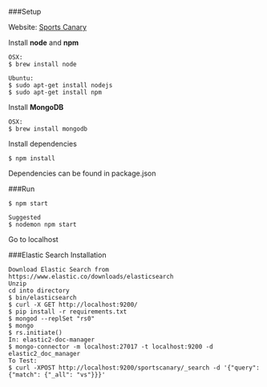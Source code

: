 ###Setup

Website: [Sports Canary](http://sportscanary.com/)

Install **node** and **npm**
```
OSX:
$ brew install node

Ubuntu:
$ sudo apt-get install nodejs
$ sudo apt-get install npm
```

Install **MongoDB**
```
OSX:
$ brew install mongodb
```


Install dependencies
```
$ npm install
```

Dependencies can be found in package.json


###Run
```
$ npm start

Suggested
$ nodemon npm start
```
Go to localhost


###Elastic Search Installation
```
Download Elastic Search from https://www.elastic.co/downloads/elasticsearch
Unzip
cd into directory
$ bin/elasticsearch
$ curl -X GET http://localhost:9200/
$ pip install -r requirements.txt
$ mongod --replSet "rs0"
$ mongo
$ rs.initiate()
In: elastic2-doc-manager
$ mongo-connector -m localhost:27017 -t localhost:9200 -d elastic2_doc_manager
To Test:
$ curl -XPOST http://localhost:9200/sportscanary/_search -d '{"query": {"match": {"_all": "vs"}}}'
```
